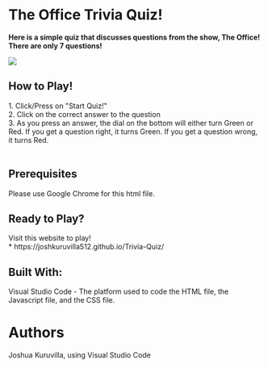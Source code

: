 <h1>The Office Trivia Quiz!</h1>
<strong><p>Here is a simple quiz that discusses questions from the show, The Office!
There are only 7 questions!</p></strong>

![](https://user-images.githubusercontent.com/57737037/71058813-9d509800-2126-11ea-8ae6-be10a9ca1039.png)

<h2>How to Play!</h2>
1. Click/Press on "Start Quiz!"
<br>
2. Click on the correct answer to the question
<br>
3. As you press an answer, the dial on the bottom will either turn Green or Red. If you get a question right, it turns Green. If you get a question wrong, it turns Red.
<br>
<br>
<h2>Prerequisites</h2>
Please use Google Chrome for this html file.

<h2>Ready to Play?</h2>
Visit this website to play!
<br>
* https://joshkuruvilla512.github.io/Trivia-Quiz/

<h2>Built With:</h2>
Visual Studio Code - The platform used to code the HTML file, the Javascript file, and the CSS file.


<h1>Authors</h1>
Joshua Kuruvilla, using Visual Studio Code
